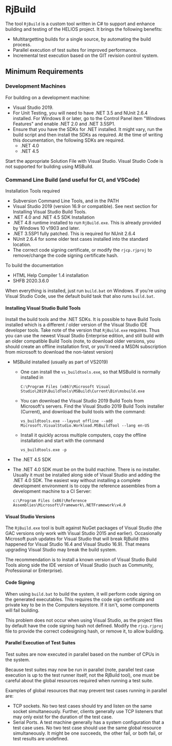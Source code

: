 # RjBuild

The tool `RjBuild` is a custom tool written in C# to support and enhance
building and testing of the HELIOS project. It brings the following benefits:

* Multitargetting builds for a single source, by automating the build process.
* Parallel execution of test suites for improved performance.
* Incremental test execution based on the GIT revision control system.

## Minimum Requirements

### Development Machines

For building on a development machine:

* Visual Studio 2019.
* For Unit Testing, you will need to have .NET 3.5 and NUnit 2.6.4 installed.
  For Windows 8 or later, go to the Control Panel item "Windows Features" and
  enable .NET 2.0 and .NET 3.5SP1.
* Ensure that you have the SDKs for .NET installed. It might vary, run the build
  script and then install the SDKs as required. At the time of writing this
  documentation, the following SDKs are required.
  * .NET 4.0
  * .NET 4.5

Start the appropriate Solution File with Visual Studio. Visual Studio Code is
not supported for building using MSBuild.

### Command Line Build (and useful for CI, and VSCode)

Installation Tools required

* Subversion Command Line Tools, and in the PATH
* Visual Studio 2019 (version 16.9 or compatible). See next section for
  Installing Visual Studio Build Tools.
* .NET 4.0 and .NET 4.5 SDK Installation
* .NET 4.8 runtime installed to run `RjBuild.exe`. This is already provided by
  Windows 10 v1903 and later.
* .NET 3.5SP1 fully patched. This is required for NUnit 2.6.4
* NUnit 2.6.4 for some older test cases installed into the standard location.
* The correct code signing certificate, or modify the `rjcp.rjproj` to
  remove/change the code signing certificate hash.

To build the documentation

* HTML Help Compiler 1.4 installation
* SHFB 2020.3.6.0

When everything is installed, just run `build.bat` on Windows. If you're using
Visual Studio Code, use the default build task that also runs `build.bat`.

#### Installing Visual Studio Build Tools

Install the build tools and the .NET SDKs. It is possible to have Build Tools
installed which is a different / older version of the Visual Studio IDE
developer tools. Take note of the version that `RjBuild.exe` requires. Thus you
can use the newest Visual Studio Enterprise edition, and still build with an
older compatible Build Tools (note, to download older versions, you should
create an offline installation first, or you'll need a MSDN subscription from
microsoft to download the non-latest version)

* MSBuild installed (usually as part of VS2019)

  * One can install the `vs_buildtools.exe`, so that MSBuild is normally
    installed in

    `C:\Program Files (x86)\Microsoft Visual
    Studio\2019\BuildTools\MSBuild\Current\Bin\msbuild.exe`

  * You can download the Visual Studio 2019 Build Tools from Microsoft's
    servers. Find the Visual Studio 2019 Build Tools installer (Current), and
    download the build tools with the command:

    `vs_buildtools.exe --layout offline --add
    Microsoft.VisualStudio.Workload.MSBuildTool --lang en-US`

  * Install it quickly across multiple computers, copy the offline installation
    and start with the command

    `vs_buildtools.exe -p`

* The .NET 4.5 SDK

* The .NET 4.0 SDK must be on the build machine. There is no installer. Usually
  it must be installed along side of Visual Studio and adding the .NET 4.0 SDK.
  The easiest way without installing a complete development environment is to
  copy the reference assemblies from a development machine to a CI Server:

  `c:\Program Files (x86)\Reference
  Assemblies\Microsoft\Framework\.NETFramework\v4.0`

#### Visual Studio Versions

The `RjBuild.exe` tool is built against NuGet packages of Visual Studio (the GAC
versions only work with Visual Studio 2015 and earlier). Occasionally Microsoft
push updates for Visual Studio that will break RjBuild (this happened for Visual
Studio 16.4 and Visual Studio 16.9). That means upgrading Visual Studio may
break the build system.

The recommendation is to install a known version of Visual Studio Build Tools
along side the IDE version of Visual Studio (such as Community, Professional or
Enterprise).

#### Code Signing

When using `build.bat` to build the system, it will perform code signing on the
generated executables. This requires the code sign certificate and private key
to be in the Computers keystore. If it isn't, some components will fail
building.

This problem does not occur when using Visual Studio, as the project files by
default have the code signing hash not defined. Modify the `rjcp.rjproj` file to
provide the correct codesigning hash, or remove it, to allow building.

#### Parallel Execution of Test Suites

Test suites are now executed in parallel based on the number of CPUs in the
system.

Because test suites may now be run in parallel (note, parallel test case
execution is up to the test runner itself, not the RjBuild tool), one must be
careful about the global resources required when running a test suite.

Examples of global resources that may prevent test cases running in parallel
are:

* TCP sockets. No two test cases should try and listen on the same socket
  simultaneously. Further, clients generally use TCP listeners that may only
  exist for the duration of the test case.
* Serial Ports. A test machine generally has a system configuration that a test
  case uses. No two test case should use the same global resource
  simultaneously. It might be one succeeds, the other fail, or both fail, or
  test results are undefined.
